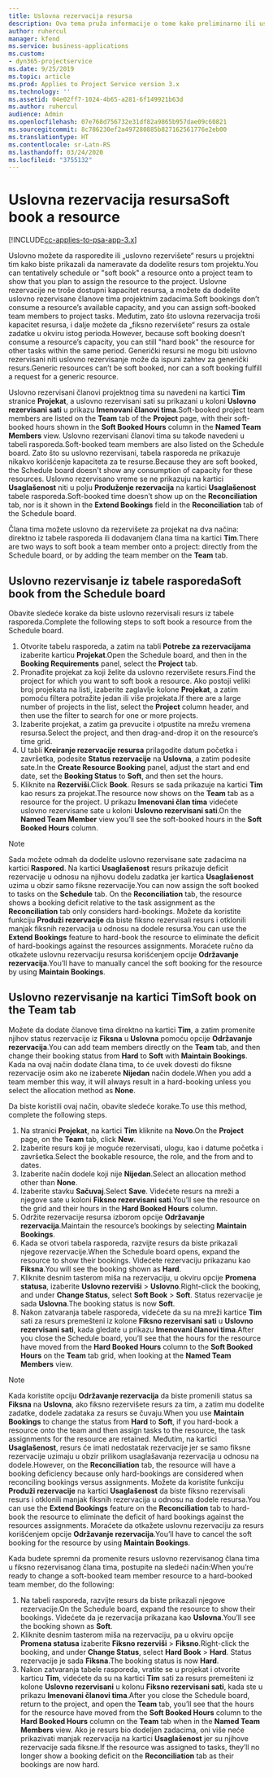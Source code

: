 ```yaml
---
title: Uslovna rezervacija resursa
description: Ova tema pruža informacije o tome kako preliminarno ili uslovno rezervisati članove projektnog tima.
author: ruhercul
manager: kfend
ms.service: business-applications
ms.custom:
- dyn365-projectservice
ms.date: 9/25/2019
ms.topic: article
ms.prod: Applies to Project Service version 3.x
ms.technology: ''
ms.assetid: 04e02ff7-1024-4b65-a281-6f149921b63d
ms.author: ruhercul
audience: Admin
ms.openlocfilehash: 07e768d756732e31df82a9865b957dae09c60821
ms.sourcegitcommit: 8c786230ef2a497280885b827162561776e2eb00
ms.translationtype: HT
ms.contentlocale: sr-Latn-RS
ms.lasthandoff: 03/24/2020
ms.locfileid: "3755132"
---
```

# <a name="soft-book-a-resource"></a><span data-ttu-id="8af61-103">Uslovna rezervacija resursa</span><span class="sxs-lookup"><span data-stu-id="8af61-103">Soft book a resource</span></span>

[!INCLUDE[cc-applies-to-psa-app-3.x](../includes/cc-applies-to-psa-app-3x.md)]

<span data-ttu-id="8af61-104">Uslovno možete da rasporedite ili „uslovno rezervišete“ resurs u projektni tim kako biste prikazali da nameravate da dodelite resurs tom projektu.</span><span class="sxs-lookup"><span data-stu-id="8af61-104">You can tentatively schedule or "soft book" a resource onto a project team to show that you plan to assign the resource to the project.</span></span> <span data-ttu-id="8af61-105">Uslovne rezervacije ne troše dostupni kapacitet resursa, a možete da dodelite uslovno rezervisane članove tima projektnim zadacima.</span><span class="sxs-lookup"><span data-stu-id="8af61-105">Soft bookings don’t consume a resource’s available capacity, and you can assign soft-booked team members to project tasks.</span></span> <span data-ttu-id="8af61-106">Međutim, zato što uslovna rezervacija troši kapacitet resursa, i dalje možete da „fiksno rezervišete“ resurs za ostale zadatke u okviru istog perioda.</span><span class="sxs-lookup"><span data-stu-id="8af61-106">However, because soft booking doesn’t consume a resource’s capacity, you can still "hard book" the resource for other tasks within the same period.</span></span> <span data-ttu-id="8af61-107">Generički resursi ne mogu biti uslovno rezervisani niti uslovno rezervisanje može da ispuni zahtev za generički resurs.</span><span class="sxs-lookup"><span data-stu-id="8af61-107">Generic resources can’t be soft booked, nor can a soft booking fulfill a request for a generic resource.</span></span>

<span data-ttu-id="8af61-108">Uslovno rezervisani članovi projektnog tima su navedeni na kartici **Tim** stranice **Projekat**, a uslovno rezervisani sati su prikazani u koloni **Uslovno rezervisani sati** u prikazu **Imenovani članovi tima**.</span><span class="sxs-lookup"><span data-stu-id="8af61-108">Soft-booked project team members are listed on the **Team** tab of the **Project** page, with their soft-booked hours shown in the **Soft Booked Hours** column in the **Named Team Members** view.</span></span> <span data-ttu-id="8af61-109">Uslovno rezervisani članovi tima su takođe navedeni u tabeli rasporeda.</span><span class="sxs-lookup"><span data-stu-id="8af61-109">Soft-booked team members are also listed on the Schedule board.</span></span> <span data-ttu-id="8af61-110">Zato što su uslovno rezervisani, tabela rasporeda ne prikazuje nikakvo korišćenje kapaciteta za te resurse.</span><span class="sxs-lookup"><span data-stu-id="8af61-110">Because they are soft booked, the Schedule board doesn't show any consumption of capacity for these resources.</span></span> <span data-ttu-id="8af61-111">Uslovno rezervisano vreme se ne prikazuju na kartici **Usaglašenost** niti u polju **Produženje rezervacija** na kartici **Usaglašenost** tabele rasporeda.</span><span class="sxs-lookup"><span data-stu-id="8af61-111">Soft-booked time doesn’t show up on the **Reconciliation** tab, nor is it shown in the **Extend Bookings** field in the **Reconciliation** tab of the Schedule board.</span></span> 

<span data-ttu-id="8af61-112">Člana tima možete uslovno da rezervišete za projekat na dva načina: direktno iz tabele rasporeda ili dodavanjem člana tima na kartici **Tim**.</span><span class="sxs-lookup"><span data-stu-id="8af61-112">There are two ways to soft book a team member onto a project: directly from the Schedule board, or by adding the team member on the **Team** tab.</span></span> 

## <a name="soft-book-from-the-schedule-board"></a><span data-ttu-id="8af61-113">Uslovno rezervisanje iz tabele rasporeda</span><span class="sxs-lookup"><span data-stu-id="8af61-113">Soft book from the Schedule board</span></span>
<span data-ttu-id="8af61-114">Obavite sledeće korake da biste uslovno rezervisali resurs iz tabele rasporeda.</span><span class="sxs-lookup"><span data-stu-id="8af61-114">Complete the following steps to soft book a resource from the Schedule board.</span></span> 

1. <span data-ttu-id="8af61-115">Otvorite tabelu rasporeda, a zatim na tabli **Potrebe za rezervacijama** izaberite karticu **Projekat**.</span><span class="sxs-lookup"><span data-stu-id="8af61-115">Open the Schedule board, and then in the **Booking Requirements** panel, select the **Project** tab.</span></span>
2. <span data-ttu-id="8af61-116">Pronađite projekat za koji želite da uslovno rezervišete resurs.</span><span class="sxs-lookup"><span data-stu-id="8af61-116">Find the project for which you want to soft book a resource.</span></span> <span data-ttu-id="8af61-117">Ako postoji veliki broj projekata na listi, izaberite zaglavlje kolone **Projekat**, a zatim pomoću filtera potražite jedan ili više projekata.</span><span class="sxs-lookup"><span data-stu-id="8af61-117">If there are a large number of projects in the list, select the **Project** column header, and then use the filter to search for one or more projects.</span></span>
3. <span data-ttu-id="8af61-118">Izaberite projekat, a zatim ga prevucite i otpustite na mrežu vremena resursa.</span><span class="sxs-lookup"><span data-stu-id="8af61-118">Select the project, and then drag-and-drop it on the resource’s time grid.</span></span>
5. <span data-ttu-id="8af61-119">U tabli **Kreiranje rezervacije resursa** prilagodite datum početka i završetka, podesite **Status rezervacije** na **Uslovna**, a zatim podesite sate.</span><span class="sxs-lookup"><span data-stu-id="8af61-119">In the **Create Resource Booking** panel, adjust the start and end date, set the **Booking Status** to **Soft**, and then set the hours.</span></span> 
6. <span data-ttu-id="8af61-120">Kliknite na **Rezerviši**.</span><span class="sxs-lookup"><span data-stu-id="8af61-120">Click **Book**.</span></span> <span data-ttu-id="8af61-121">Resurs se sada prikazuje na kartici **Tim** kao resurs za projekat.</span><span class="sxs-lookup"><span data-stu-id="8af61-121">The resource now shows on the **Team** tab as a resource for the project.</span></span> <span data-ttu-id="8af61-122">U prikazu **Imenovani član tima** videćete uslovno rezervisane sate u koloni **Uslovno rezervisani sati**.</span><span class="sxs-lookup"><span data-stu-id="8af61-122">On the **Named Team Member** view you’ll see the soft-booked hours in the **Soft Booked Hours** column.</span></span>

> [!NOTE]
> <span data-ttu-id="8af61-123">Sada možete odmah da dodelite uslovno rezervisane sate zadacima na kartici **Raspored**. Na kartici **Usaglašenost** resurs prikazuje deficit rezervacije u odnosu na njihovu dodelu zadatka jer kartica **Usaglašenost** uzima u obzir samo fiksne rezervacije.</span><span class="sxs-lookup"><span data-stu-id="8af61-123">You can now assign the soft booked to tasks on the **Schedule** tab. On the **Reconciliation** tab, the resource shows a booking deficit relative to the task assignment as the **Reconciliation** tab only considers hard-bookings.</span></span> <span data-ttu-id="8af61-124">Možete da koristite funkciju **Produži rezervacije** da biste fiksno rezervisali resurs i otklonili manjak fiksnih rezervacija u odnosu na dodele resursa.</span><span class="sxs-lookup"><span data-stu-id="8af61-124">You can use the **Extend Bookings** feature to hard-book the resource to eliminate the deficit of hard-bookings against the resources assignments.</span></span> <span data-ttu-id="8af61-125">Moraćete ručno da otkažete uslovnu rezervaciju resursa korišćenjem opcije **Održavanje rezervacija**.</span><span class="sxs-lookup"><span data-stu-id="8af61-125">You’ll have to manually cancel the soft booking for the resource by using **Maintain Bookings**.</span></span>

## <a name="soft-book-on-the-team-tab"></a><span data-ttu-id="8af61-126">Uslovno rezervisanje na kartici Tim</span><span class="sxs-lookup"><span data-stu-id="8af61-126">Soft book on the Team tab</span></span>

<span data-ttu-id="8af61-127">Možete da dodate članove tima direktno na kartici **Tim**, a zatim promenite njihov status rezervacije iz **Fiksna** u **Uslovna** pomoću opcije **Održavanje rezervacija**.</span><span class="sxs-lookup"><span data-stu-id="8af61-127">You can add team members directly on the **Team** tab, and then change their booking status from **Hard** to **Soft** with **Maintain Bookings**.</span></span> <span data-ttu-id="8af61-128">Kada na ovaj način dodate člana tima, to će uvek dovesti do fiksne rezervacije osim ako ne izaberete **Nijedan** način dodele.</span><span class="sxs-lookup"><span data-stu-id="8af61-128">When you add a team member this way, it will always result in a hard-booking unless you select the allocation method as **None**.</span></span>

<span data-ttu-id="8af61-129">Da biste koristili ovaj način, obavite sledeće korake.</span><span class="sxs-lookup"><span data-stu-id="8af61-129">To use this method, complete the following steps.</span></span>

1. <span data-ttu-id="8af61-130">Na stranici **Projekat**, na kartici **Tim** kliknite na **Novo**.</span><span class="sxs-lookup"><span data-stu-id="8af61-130">On the **Project** page, on the **Team** tab, click **New**.</span></span>
2. <span data-ttu-id="8af61-131">Izaberite resurs koji je moguće rezervisati, ulogu, kao i datume početka i završetka.</span><span class="sxs-lookup"><span data-stu-id="8af61-131">Select the bookable resource, the role, and the from and to dates.</span></span>
3. <span data-ttu-id="8af61-132">Izaberite način dodele koji nije **Nijedan**.</span><span class="sxs-lookup"><span data-stu-id="8af61-132">Select an allocation method other than **None**.</span></span>
4. <span data-ttu-id="8af61-133">Izaberite stavku **Sačuvaj**.</span><span class="sxs-lookup"><span data-stu-id="8af61-133">Select **Save**.</span></span> <span data-ttu-id="8af61-134">Videćete resurs na mreži a njegove sate u koloni **Fiksno rezervisani sati**.</span><span class="sxs-lookup"><span data-stu-id="8af61-134">You’ll see the resource on the grid and their hours in the **Hard Booked Hours** column.</span></span>
5. <span data-ttu-id="8af61-135">Održite rezervacije resursa izborom opcije **Održavanje rezervacija**.</span><span class="sxs-lookup"><span data-stu-id="8af61-135">Maintain the resource’s bookings by selecting **Maintain Bookings**.</span></span>
6. <span data-ttu-id="8af61-136">Kada se otvori tabela rasporeda, razvijte resurs da biste prikazali njegove rezervacije.</span><span class="sxs-lookup"><span data-stu-id="8af61-136">When the Schedule board opens, expand the resource to show their bookings.</span></span> <span data-ttu-id="8af61-137">Videćete rezervaciju prikazanu kao **Fiksna**.</span><span class="sxs-lookup"><span data-stu-id="8af61-137">You will see the booking shown as **Hard**.</span></span>
7. <span data-ttu-id="8af61-138">Kliknite desnim tasterom miša na rezervaciju, u okviru opcije **Promena statusa**, izaberite **Uslovno rezerviši** \> **Uslovno**.</span><span class="sxs-lookup"><span data-stu-id="8af61-138">Right-click the booking, and under **Change Status**, select **Soft Book** \> **Soft**.</span></span> <span data-ttu-id="8af61-139">Status rezervacije je sada **Uslovna**.</span><span class="sxs-lookup"><span data-stu-id="8af61-139">The booking status is now **Soft**.</span></span>
8. <span data-ttu-id="8af61-140">Nakon zatvaranja tabele rasporeda, videćete da su na mreži kartice **Tim** sati za resurs premešteni iz kolone **Fiksno rezervisani sati** u **Uslovno rezervisani sati**, kada gledate u prikazu **Imenovani članovi tima**.</span><span class="sxs-lookup"><span data-stu-id="8af61-140">After you close the Schedule board, you’ll see that the hours for the resource have moved from the **Hard Booked Hours** column to the **Soft Booked Hours** on the **Team** tab grid, when looking at the **Named Team Members** view.</span></span>

> [!NOTE]
> <span data-ttu-id="8af61-141">Kada koristite opciju **Održavanje rezervacija** da biste promenili status sa **Fiksna** na **Uslovna**, ako fiksno rezervišete resurs za tim, a zatim mu dodelite zadatke, dodele zadataka za resurs se čuvaju.</span><span class="sxs-lookup"><span data-stu-id="8af61-141">When you use **Maintain Bookings** to change the status from **Hard** to **Soft**, if you hard-book a resource onto the team and then assign tasks to the resource, the task assignments for the resource are retained.</span></span> <span data-ttu-id="8af61-142">Međutim, na kartici **Usaglašenost**, resurs će imati nedostatak rezervacije jer se samo fiksne rezervacije uzimaju u obzir prilikom usaglašavanja rezervacija u odnosu na dodele.</span><span class="sxs-lookup"><span data-stu-id="8af61-142">However, on the **Reconciliation** tab, the resource will have a booking deficiency because only hard-bookings are considered when reconciling bookings versus assignments.</span></span> <span data-ttu-id="8af61-143">Možete da koristite funkciju **Produži rezervacije** na kartici **Usaglašenost** da biste fiksno rezervisali resurs i otklonili manjak fiksnih rezervacija u odnosu na dodele resursa.</span><span class="sxs-lookup"><span data-stu-id="8af61-143">You can use the **Extend Bookings** feature on the **Reconciliation** tab to hard-book the resource to eliminate the deficit of hard bookings against the resources assignments.</span></span> <span data-ttu-id="8af61-144">Moraćete da otkažete uslovnu rezervaciju za resurs korišćenjem opcije **Održavanje rezervacija**.</span><span class="sxs-lookup"><span data-stu-id="8af61-144">You’ll have to cancel the soft booking for the resource by using **Maintain Bookings**.</span></span>

<span data-ttu-id="8af61-145">Kada budete spremni da promenite resurs uslovno rezervisanog člana tima u fiksno rezervisanog člana tima, postupite na sledeći način:</span><span class="sxs-lookup"><span data-stu-id="8af61-145">When you’re ready to change a soft-booked team member resource to a hard-booked team member, do the following:</span></span>

1. <span data-ttu-id="8af61-146">Na tabeli rasporeda, razvijte resurs da biste prikazali njegove rezervacije.</span><span class="sxs-lookup"><span data-stu-id="8af61-146">On the Schedule board, expand the resource to show their bookings.</span></span> <span data-ttu-id="8af61-147">Videćete da je rezervacija prikazana kao **Uslovna**.</span><span class="sxs-lookup"><span data-stu-id="8af61-147">You’ll see the booking shown as **Soft**.</span></span>
2. <span data-ttu-id="8af61-148">Kliknite desnim tasterom miša na rezervaciju, pa u okviru opcije **Promena statusa** izaberite **Fiksno rezerviši** \> **Fiksno**.</span><span class="sxs-lookup"><span data-stu-id="8af61-148">Right-click the booking, and under **Change Status**, select **Hard Book** \> **Hard**.</span></span> <span data-ttu-id="8af61-149">Status rezervacije je sada **Fiksna**.</span><span class="sxs-lookup"><span data-stu-id="8af61-149">The booking status is now **Hard**.</span></span>
3. <span data-ttu-id="8af61-150">Nakon zatvaranja tabele rasporeda, vratite se u projekat i otvorite karticu **Tim**, videćete da su na kartici **Tim** sati za resurs premešteni iz kolone **Uslovno rezervisani** u kolonu **Fiksno rezervisani sati**, kada ste u prikazu **Imenovani članovi tima**.</span><span class="sxs-lookup"><span data-stu-id="8af61-150">After you close the Schedule board, return to the project, and open the **Team** tab, you’ll see that the hours for the resource have moved from the **Soft Booked Hours** column to the **Hard Booked Hours** column on the **Team** tab when in the **Named Team Members** view.</span></span> <span data-ttu-id="8af61-151">Ako je resurs bio dodeljen zadacima, oni više neće prikazivati manjak rezervacija na kartici **Usaglašenost** jer su njihove rezervacije sada fiksne.</span><span class="sxs-lookup"><span data-stu-id="8af61-151">If the resource was assigned to tasks, they’ll no longer show a booking deficit on the **Reconciliation** tab as their bookings are now hard.</span></span>

